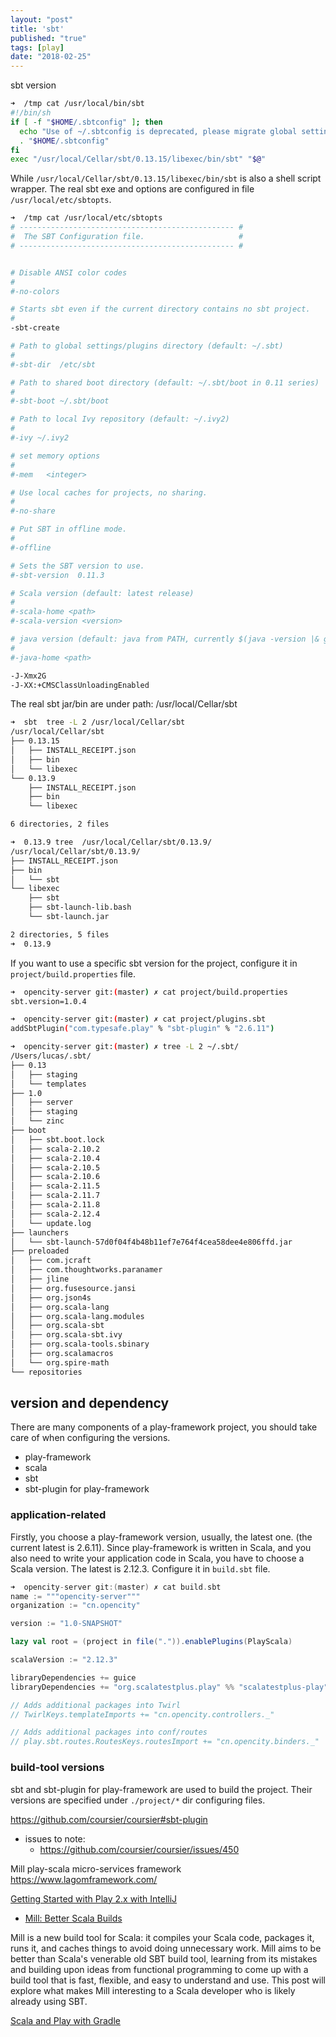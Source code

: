 ```yaml
---
layout: "post"
title: 'sbt'
published: "true"
tags: [play]
date: "2018-02-25"
---
```


sbt version

```sh
➜  /tmp cat /usr/local/bin/sbt
#!/bin/sh
if [ -f "$HOME/.sbtconfig" ]; then
  echo "Use of ~/.sbtconfig is deprecated, please migrate global settings to /usr/local/etc/sbtopts" >&2
  . "$HOME/.sbtconfig"
fi
exec "/usr/local/Cellar/sbt/0.13.15/libexec/bin/sbt" "$@"
```

While `/usr/local/Cellar/sbt/0.13.15/libexec/bin/sbt` is also a shell script wrapper. The real sbt exe and options are configured in file `/usr/local/etc/sbtopts`.

```sh
➜  /tmp cat /usr/local/etc/sbtopts
# ------------------------------------------------ #
#  The SBT Configuration file.                     #
# ------------------------------------------------ #


# Disable ANSI color codes
#
#-no-colors

# Starts sbt even if the current directory contains no sbt project.
#
-sbt-create

# Path to global settings/plugins directory (default: ~/.sbt)
#
#-sbt-dir  /etc/sbt

# Path to shared boot directory (default: ~/.sbt/boot in 0.11 series)
#
#-sbt-boot ~/.sbt/boot

# Path to local Ivy repository (default: ~/.ivy2)
#
#-ivy ~/.ivy2

# set memory options
#
#-mem   <integer>

# Use local caches for projects, no sharing.
#
#-no-share

# Put SBT in offline mode.
#
#-offline

# Sets the SBT version to use.
#-sbt-version  0.11.3

# Scala version (default: latest release)
#
#-scala-home <path>
#-scala-version <version>

# java version (default: java from PATH, currently $(java -version |& grep version))
#
#-java-home <path>

-J-Xmx2G
-J-XX:+CMSClassUnloadingEnabled
```

The real sbt jar/bin are under path: /usr/local/Cellar/sbt

```sh
➜  sbt  tree -L 2 /usr/local/Cellar/sbt
/usr/local/Cellar/sbt
├── 0.13.15
│   ├── INSTALL_RECEIPT.json
│   ├── bin
│   └── libexec
└── 0.13.9
    ├── INSTALL_RECEIPT.json
    ├── bin
    └── libexec

6 directories, 2 files

➜  0.13.9 tree  /usr/local/Cellar/sbt/0.13.9/
/usr/local/Cellar/sbt/0.13.9/
├── INSTALL_RECEIPT.json
├── bin
│   └── sbt
└── libexec
    ├── sbt
    ├── sbt-launch-lib.bash
    └── sbt-launch.jar

2 directories, 5 files
➜  0.13.9
```

If you want to use a specific sbt version for the project, configure it in `project/build.properties` file.

```sh
➜  opencity-server git:(master) ✗ cat project/build.properties
sbt.version=1.0.4
```

```sh
➜  opencity-server git:(master) ✗ cat project/plugins.sbt
addSbtPlugin("com.typesafe.play" % "sbt-plugin" % "2.6.11")
```

```sh
➜  opencity-server git:(master) ✗ tree -L 2 ~/.sbt/
/Users/lucas/.sbt/
├── 0.13
│   ├── staging
│   └── templates
├── 1.0
│   ├── server
│   ├── staging
│   └── zinc
├── boot
│   ├── sbt.boot.lock
│   ├── scala-2.10.2
│   ├── scala-2.10.4
│   ├── scala-2.10.5
│   ├── scala-2.10.6
│   ├── scala-2.11.5
│   ├── scala-2.11.7
│   ├── scala-2.11.8
│   ├── scala-2.12.4
│   └── update.log
├── launchers
│   └── sbt-launch-57d0f04f4b48b11ef7e764f4cea58dee4e806ffd.jar
├── preloaded
│   ├── com.jcraft
│   ├── com.thoughtworks.paranamer
│   ├── jline
│   ├── org.fusesource.jansi
│   ├── org.json4s
│   ├── org.scala-lang
│   ├── org.scala-lang.modules
│   ├── org.scala-sbt
│   ├── org.scala-sbt.ivy
│   ├── org.scala-tools.sbinary
│   ├── org.scalamacros
│   └── org.spire-math
└── repositories
```

## version and dependency

There are many components of a play-framework project, you should take care of when configuring the versions.

- play-framework
- scala
- sbt
- sbt-plugin for play-framework

### application-related

Firstly, you choose a play-framework version, usually, the latest one. (the current latest is 2.6.11). Since play-framework is written in Scala, and you also need to write your application code in Scala, you have to choose a Scala version. The latest is 2.12.3. Configure it in `build.sbt` file.

```sbt
➜  opencity-server git:(master) ✗ cat build.sbt
name := """opencity-server"""
organization := "cn.opencity"

version := "1.0-SNAPSHOT"

lazy val root = (project in file(".")).enablePlugins(PlayScala)

scalaVersion := "2.12.3"

libraryDependencies += guice
libraryDependencies += "org.scalatestplus.play" %% "scalatestplus-play" % "3.1.2" % Test

// Adds additional packages into Twirl
// TwirlKeys.templateImports += "cn.opencity.controllers._"

// Adds additional packages into conf/routes
// play.sbt.routes.RoutesKeys.routesImport += "cn.opencity.binders._"
```

### build-tool versions

sbt and sbt-plugin for play-framework are used to build the project. Their versions are specified under `./project/*` dir configuring files.

https://github.com/coursier/coursier#sbt-plugin

- issues to note:
  - https://github.com/coursier/coursier/issues/450

Mill play-scala micro-services framework https://www.lagomframework.com/

[Getting Started with Play 2.x with IntelliJ](https://www.jetbrains.com/help/idea/getting-started-with-play-2-x.html)

- [Mill: Better Scala Builds](http://www.lihaoyi.com/)

Mill is a new build tool for Scala: it compiles your Scala code, packages it, runs it, and caches things to avoid doing unnecessary work. Mill aims to be better than Scala's venerable old SBT build tool, learning from its mistakes and building upon ideas from functional programming to come up with a build tool that is fast, flexible, and easy to understand and use. This post will explore what makes Mill interesting to a Scala developer who is likely already using SBT.

[Scala and Play with Gradle](https://www.slideshare.net/WeiChen5/scala-and-play-with-gradle-3)